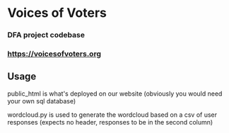 # Voices of Voters

### DFA project codebase
### https://voicesofvoters.org

## Usage

public_html is what's deployed on our website (obviously you would need your own sql database)

wordcloud.py is used to generate the wordcloud based on a csv of user responses (expects no header, responses to be in the second column)
